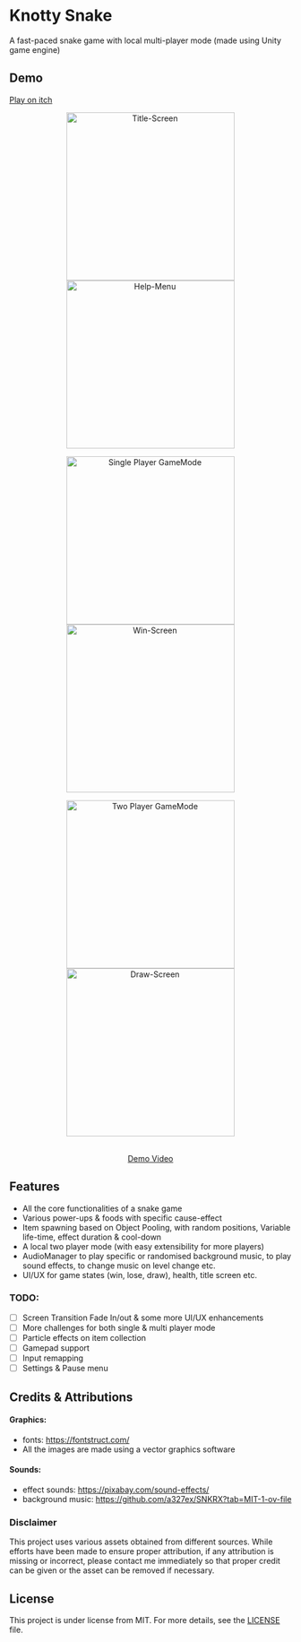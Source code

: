 # Knotty Snake

A fast-paced snake game with local multi-player mode (made using Unity game engine)

## Demo

[Play on itch](https://mockjoke.itch.io/knotty-snake)

<p align="center">
    <img src="README-Resources/title-screen.png" alt="Title-Screen" width="300px">
    <img src="README-Resources/help-menu.png" alt="Help-Menu" width="300px">
</p>

<p align="center">
    <img src="README-Resources/single-player.png" alt="Single Player GameMode" width="300px">
    <img src="README-Resources/win-screen.png" alt="Win-Screen" width="300px">
</p>

<p align="center">
    <img src="README-Resources/multi-player.png" alt="Two Player GameMode" width="300px">
    <img src="README-Resources/draw-screen.png" alt="Draw-Screen" width="300px">
</p>

<br>

<div align="center">
  <a href="https://youtu.be/vDkErKck6YA" target="_blank">Demo Video</a>
</div>

## Features

- All the core functionalities of a snake game
- Various power-ups & foods with specific cause-effect
- Item spawning based on Object Pooling, with random positions, Variable life-time, effect duration & cool-down   
- A local two player mode (with easy extensibility for more players)
- AudioManager to play specific or randomised background music, to play sound effects, to change music on level change etc.
- UI/UX for game states (win, lose, draw), health, title screen etc.

### TODO:

- [ ] Screen Transition Fade In/out & some more UI/UX enhancements
- [ ] More challenges for both single & multi player mode
- [ ] Particle effects on item collection
- [ ] Gamepad support
- [ ] Input remapping
- [ ] Settings & Pause menu

## Credits & Attributions

[//]: # (#### Utilities:)

[//]: # (- https://aseprite.org/)

#### Graphics:
- fonts: https://fontstruct.com/
- All the images are made using a vector graphics software

#### Sounds:
- effect sounds: https://pixabay.com/sound-effects/
- background music: https://github.com/a327ex/SNKRX?tab=MIT-1-ov-file

### Disclaimer

This project uses various assets obtained from different sources. While efforts have been made to ensure proper attribution, if any attribution is missing or incorrect, please contact me immediately so that proper credit can be given or the asset can be removed if necessary.

## License

This project is under license from MIT. For more details, see the [LICENSE](LICENSE) file.

